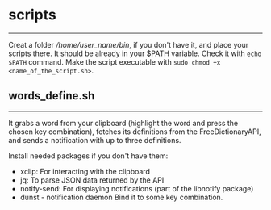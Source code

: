 # scripts
------------
Creat a folder */home/user_name/bin*, if you don't have it, and place your scripts there. It should be already in your $PATH variable. Check it with `echo $PATH` command. Make the script executable with `sudo chmod +x <name_of_the_script.sh>`.

## words_define.sh
----------------- 
It grabs a word from your clipboard (highlight the word and press the chosen key combination), fetches its definitions from the FreeDictionaryAPI, and sends a notification with up to three definitions.

Install needed packages if you don't have them:
- xclip: For interacting with the clipboard
- jq: To parse JSON data returned by the API
- notify-send: For displaying notifications (part of the libnotify package)
- dunst - notification daemon
Bind it to some key combination.
